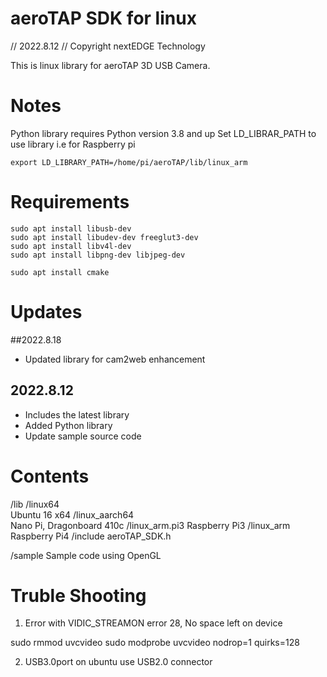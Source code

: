 # aeroTAP SDK for linux
//  2022.8.12
//  Copyright nextEDGE Technology

This is linux library for aeroTAP 3D USB Camera.


# Notes 

Python library requires Python version 3.8 and up
Set LD_LIBRAR_PATH to use library
i.e for Raspberry pi
```
export LD_LIBRARY_PATH=/home/pi/aeroTAP/lib/linux_arm
```

# Requirements
```
sudo apt install libusb-dev
sudo apt install libudev-dev freeglut3-dev
sudo apt install libv4l-dev
sudo apt install libpng-dev libjpeg-dev

sudo apt install cmake
```


# Updates 
##2022.8.18
- Updated library for cam2web enhancement

## 2022.8.12
- Includes the latest library
- Added Python library
- Update sample source code

# Contents

/lib
   /linux64  
	Ubuntu 16  x64
   /linux_aarch64		
	Nano Pi, Dragonboard 410c
   /linux_arm.pi3
	Raspberry Pi3
   /linux_arm
	Raspberry Pi4
/include
   aeroTAP_SDK.h

/sample
   Sample code using OpenGL


# Truble Shooting
1. Error with VIDIC_STREAMON error 28, No space left on device

sudo rmmod uvcvideo
sudo modprobe uvcvideo nodrop=1 quirks=128


2. USB3.0port on ubuntu
use USB2.0 connector




